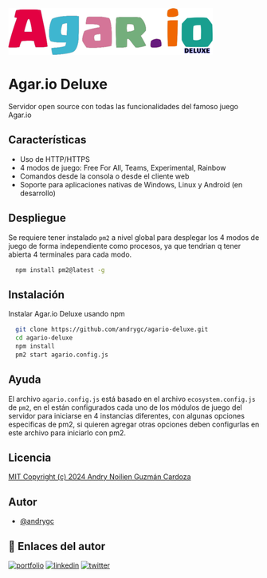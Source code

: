![Agar.io Deluxe](https://github.com/andrygc/agario-deluxe/blob/main/logo.png)


# Agar.io Deluxe
Servidor open source con todas las funcionalidades del famoso juego Agar.io


## Características
- Uso de HTTP/HTTPS
- 4 modos de juego: Free For All, Teams, Experimental, Rainbow
- Comandos desde la consola o desde el cliente web
- Soporte para aplicaciones nativas de Windows, Linux y Android (en desarrollo)


## Despliegue
Se requiere tener instalado `pm2` a nivel global para desplegar los 4 modos de juego de forma independiente como procesos, ya que tendrian q tener abierta 4 terminales para cada modo.
```bash
  npm install pm2@latest -g
```


## Instalación
Instalar Agar.io Deluxe usando npm
```bash
  git clone https://github.com/andrygc/agario-deluxe.git
  cd agario-deluxe
  npm install
  pm2 start agario.config.js
```



## Ayuda
El archivo `agario.config.js` está basado en el archivo `ecosystem.config.js` de `pm2`, en el están configurados cada uno de los módulos de juego del servidor para iniciarse en 4 instancias diferentes, con algunas opciones especificas de pm2, si quieren agregar otras opciones deben configurlas en este archivo para iniciarlo con pm2.


## Licencia
[MIT Copyright (c) 2024 Andry Noilien Guzmán Cardoza](https://github.com/andrygc/agario-deluxe/blob/main/LICENSE)


## Autor
- [@andrygc](https://www.github.com/andrygc)


## 🔗 Enlaces del autor
[![portfolio](https://img.shields.io/badge/my_portfolio-000?style=for-the-badge&logo=ko-fi&logoColor=white)](https://katherineoelsner.com/)
[![linkedin](https://img.shields.io/badge/linkedin-0A66C2?style=for-the-badge&logo=linkedin&logoColor=white)](https://www.linkedin.com/)
[![twitter](https://img.shields.io/badge/twitter-1DA1F2?style=for-the-badge&logo=twitter&logoColor=white)](https://twitter.com/)


